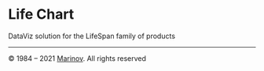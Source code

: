 # Life Chart

DataViz solution for the LifeSpan family of products

---

© 1984 – 2021 [Marinov](http://marinov.ml "Marinov"). All rights reserved
